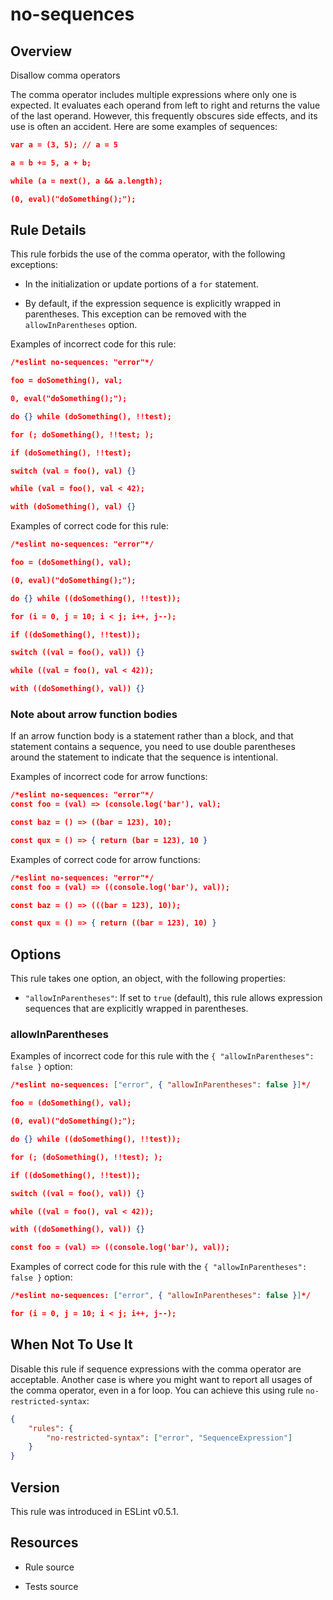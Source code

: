 

# no-sequences
## Overview

Disallow comma operators

The comma operator includes multiple expressions where only one is expected. It evaluates each operand from left to right and returns the value of the last operand. However, this frequently obscures side effects, and its use is often an accident. Here are some examples of sequences:


```json
var a = (3, 5); // a = 5

a = b += 5, a + b;

while (a = next(), a && a.length);

(0, eval)("doSomething();");
```

## Rule Details

This rule forbids the use of the comma operator, with the following exceptions:


- In the initialization or update portions of a `for` statement.

- By default, if the expression sequence is explicitly wrapped in parentheses. This exception can be removed with the `allowInParentheses` option.

Examples of incorrect code for this rule:


```json
/*eslint no-sequences: "error"*/

foo = doSomething(), val;

0, eval("doSomething();");

do {} while (doSomething(), !!test);

for (; doSomething(), !!test; );

if (doSomething(), !!test);

switch (val = foo(), val) {}

while (val = foo(), val < 42);

with (doSomething(), val) {}
```

Examples of correct code for this rule:


```json
/*eslint no-sequences: "error"*/

foo = (doSomething(), val);

(0, eval)("doSomething();");

do {} while ((doSomething(), !!test));

for (i = 0, j = 10; i < j; i++, j--);

if ((doSomething(), !!test));

switch ((val = foo(), val)) {}

while ((val = foo(), val < 42));

with ((doSomething(), val)) {}
```

### Note about arrow function bodies

If an arrow function body is a statement rather than a block, and that statement contains a sequence, you need to use double parentheses around the statement to indicate that the sequence is intentional.

Examples of incorrect code for arrow functions:


```json
/*eslint no-sequences: "error"*/
const foo = (val) => (console.log('bar'), val);

const baz = () => ((bar = 123), 10);

const qux = () => { return (bar = 123), 10 }
```

Examples of correct code for arrow functions:


```json
/*eslint no-sequences: "error"*/
const foo = (val) => ((console.log('bar'), val));

const baz = () => (((bar = 123), 10));

const qux = () => { return ((bar = 123), 10) }
```

## Options

This rule takes one option, an object, with the following properties:


- `"allowInParentheses"`: If set to `true` (default), this rule allows expression sequences that are explicitly wrapped in parentheses.

### allowInParentheses

Examples of incorrect code for this rule with the `{ "allowInParentheses": false }` option:


```json
/*eslint no-sequences: ["error", { "allowInParentheses": false }]*/

foo = (doSomething(), val);

(0, eval)("doSomething();");

do {} while ((doSomething(), !!test));

for (; (doSomething(), !!test); );

if ((doSomething(), !!test));

switch ((val = foo(), val)) {}

while ((val = foo(), val < 42));

with ((doSomething(), val)) {}

const foo = (val) => ((console.log('bar'), val));
```

Examples of correct code for this rule with the `{ "allowInParentheses": false }` option:


```json
/*eslint no-sequences: ["error", { "allowInParentheses": false }]*/

for (i = 0, j = 10; i < j; i++, j--);
```

## When Not To Use It

Disable this rule if sequence expressions with the comma operator are acceptable.
Another case is where you might want to report all usages of the comma operator, even in a for loop. You can achieve this using rule `no-restricted-syntax`:


```json
{
    "rules": {
        "no-restricted-syntax": ["error", "SequenceExpression"]
    }
}
```


## Version

This rule was introduced in ESLint v0.5.1.

## Resources


- Rule source 

- Tests source 

